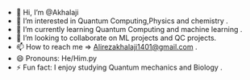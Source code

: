 - 👋 Hi, I’m @Akhalaji
- 👀 I’m interested in Quantum Computing,Physics and chemistry .
- 🌱 I’m currently learning Quantum Computing and machine learning .
- 💞️ I’m looking to collaborate on ML projects and QC projects.
- 📫 How to reach me => Alirezakhalaji1401@gmail.com .
- 😄 Pronouns: He/Him.py
- ⚡ Fun fact: I enjoy studying Quantum mechanics and Biology .

<!---
Akhalaji/Akhalaji is a ✨ special ✨ repository because its `README.md` (this file) appears on your GitHub profile.
You can click the Preview link to take a look at your changes.
--->
